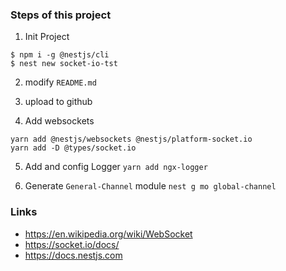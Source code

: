### Steps of this project

1. Init Project

```
$ npm i -g @nestjs/cli
$ nest new socket-io-tst
```

2. modify `README.md`

3. upload to github

4. Add websockets

```
yarn add @nestjs/websockets @nestjs/platform-socket.io
yarn add -D @types/socket.io
```
5. Add and config Logger `yarn add ngx-logger`

6. Generate `General-Channel` module `nest g mo global-channel`

### Links

* https://en.wikipedia.org/wiki/WebSocket
* https://socket.io/docs/
* https://docs.nestjs.com
